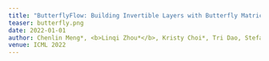 ```yaml
---
title: "ButterflyFlow: Building Invertible Layers with Butterfly Matrices"
teaser: butterfly.png
date: 2022-01-01
author: Chenlin Meng*, <b>Linqi Zhou*</b>, Kristy Choi*, Tri Dao, Stefano Ermon
venue: ICML 2022
---
```

